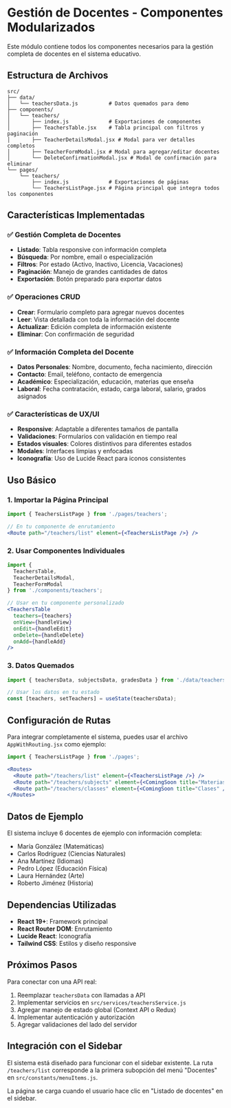# Gestión de Docentes - Componentes Modularizados

Este módulo contiene todos los componentes necesarios para la gestión completa de docentes en el sistema educativo.

## Estructura de Archivos

```
src/
├── data/
│   └── teachersData.js          # Datos quemados para demo
├── components/
│   └── teachers/
│       ├── index.js             # Exportaciones de componentes
│       ├── TeachersTable.jsx    # Tabla principal con filtros y paginación
│       ├── TeacherDetailsModal.jsx # Modal para ver detalles completos
│       ├── TeacherFormModal.jsx # Modal para agregar/editar docentes
│       └── DeleteConfirmationModal.jsx # Modal de confirmación para eliminar
└── pages/
    └── teachers/
        ├── index.js             # Exportaciones de páginas
        └── TeachersListPage.jsx # Página principal que integra todos los componentes
```

## Características Implementadas

### ✅ Gestión Completa de Docentes
- **Listado**: Tabla responsive con información completa
- **Búsqueda**: Por nombre, email o especialización
- **Filtros**: Por estado (Activo, Inactivo, Licencia, Vacaciones)
- **Paginación**: Manejo de grandes cantidades de datos
- **Exportación**: Botón preparado para exportar datos

### ✅ Operaciones CRUD
- **Crear**: Formulario completo para agregar nuevos docentes
- **Leer**: Vista detallada con toda la información del docente
- **Actualizar**: Edición completa de información existente
- **Eliminar**: Con confirmación de seguridad

### ✅ Información Completa del Docente
- **Datos Personales**: Nombre, documento, fecha nacimiento, dirección
- **Contacto**: Email, teléfono, contacto de emergencia
- **Académico**: Especialización, educación, materias que enseña
- **Laboral**: Fecha contratación, estado, carga laboral, salario, grados asignados

### ✅ Características de UX/UI
- **Responsive**: Adaptable a diferentes tamaños de pantalla
- **Validaciones**: Formularios con validación en tiempo real
- **Estados visuales**: Colores distintivos para diferentes estados
- **Modales**: Interfaces limpias y enfocadas
- **Iconografía**: Uso de Lucide React para iconos consistentes

## Uso Básico

### 1. Importar la Página Principal
```jsx
import { TeachersListPage } from './pages/teachers';

// En tu componente de enrutamiento
<Route path="/teachers/list" element={<TeachersListPage />} />
```

### 2. Usar Componentes Individuales
```jsx
import { 
  TeachersTable, 
  TeacherDetailsModal, 
  TeacherFormModal 
} from './components/teachers';

// Usar en tu componente personalizado
<TeachersTable 
  teachers={teachers}
  onView={handleView}
  onEdit={handleEdit}
  onDelete={handleDelete}
  onAdd={handleAdd}
/>
```

### 3. Datos Quemados
```jsx
import { teachersData, subjectsData, gradesData } from './data/teachersData';

// Usar los datos en tu estado
const [teachers, setTeachers] = useState(teachersData);
```

## Configuración de Rutas

Para integrar completamente el sistema, puedes usar el archivo `AppWithRouting.jsx` como ejemplo:

```jsx
import { TeachersListPage } from './pages';

<Routes>
  <Route path="/teachers/list" element={<TeachersListPage />} />
  <Route path="/teachers/subjects" element={<ComingSoon title="Materias" />} />
  <Route path="/teachers/classes" element={<ComingSoon title="Clases" />} />
</Routes>
```

## Datos de Ejemplo

El sistema incluye 6 docentes de ejemplo con información completa:
- María González (Matemáticas)
- Carlos Rodríguez (Ciencias Naturales)
- Ana Martínez (Idiomas)
- Pedro López (Educación Física)
- Laura Hernández (Arte)
- Roberto Jiménez (Historia)

## Dependencias Utilizadas

- **React 19+**: Framework principal
- **React Router DOM**: Enrutamiento
- **Lucide React**: Iconografía
- **Tailwind CSS**: Estilos y diseño responsive

## Próximos Pasos

Para conectar con una API real:

1. Reemplazar `teachersData` con llamadas a API
2. Implementar servicios en `src/services/teachersService.js`
3. Agregar manejo de estado global (Context API o Redux)
4. Implementar autenticación y autorización
5. Agregar validaciones del lado del servidor

## Integración con el Sidebar

El sistema está diseñado para funcionar con el sidebar existente. La ruta `/teachers/list` corresponde a la primera subopción del menú "Docentes" en `src/constants/menuItems.js`.

La página se carga cuando el usuario hace clic en "Listado de docentes" en el sidebar.
